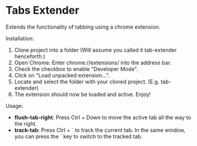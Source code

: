 # Tabs Extender
Extends the functionality of tabbing using a chrome extension.

Installation:
1. Clone project into a folder (Will assume you called it tab-extender henceforth.)
2. Open Chrome. Enter chrome://extensions/ into the address bar.
3. Check the checkbox to enable "Developer Mode".
4. Click on "Load unpacked extension...".
5. Locate and select the folder with your cloned project. (E.g. tab-extender)
6. The extension should now be loaded and active. Enjoy!

Usage:
* <b>flush-tab-right</b>: Press Ctrl + Down to move the active tab all the way to the right.
* <b>track-tab</b>: Press Ctrl + \` to track the current tab. In the same window, you can press the \` key to switch to the tracked tab.
